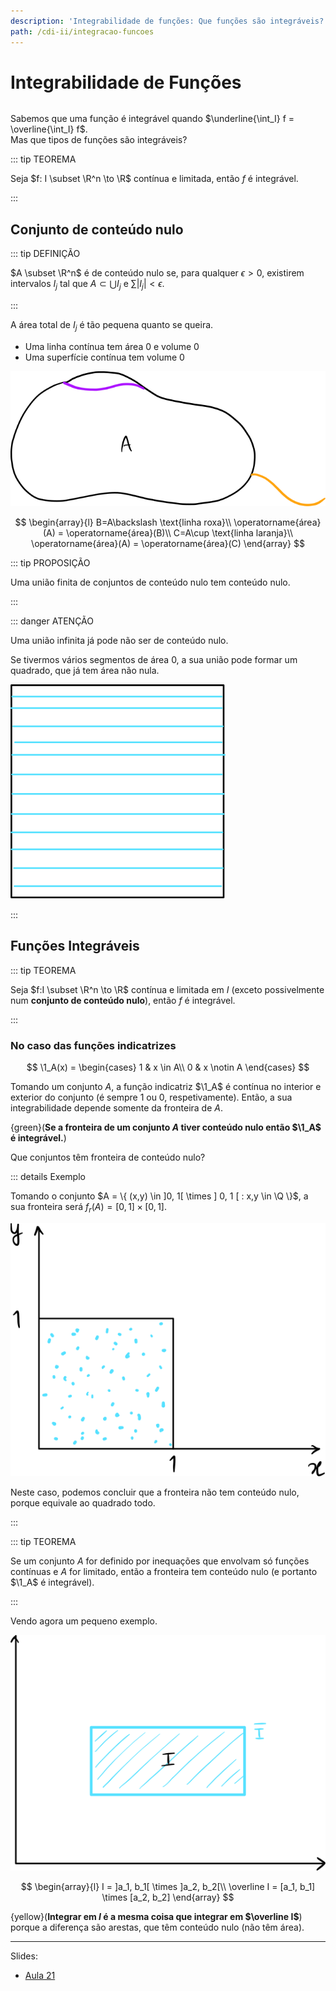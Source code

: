 ```yaml
---
description: 'Integrabilidade de funções: Que funções são integráveis?'
path: /cdi-ii/integracao-funcoes
---
```


# Integrabilidade de Funções

```toc

```

Sabemos que uma função é integrável quando $\underline{\int_I} f = \overline{\int_I} f$.  
Mas que tipos de funções são integráveis?

::: tip TEOREMA

Seja $f: I \subset \R^n \to \R$ contínua e limitada,
então $f$ é integrável.

:::

## Conjunto de conteúdo nulo

::: tip DEFINIÇÃO

$A \subset \R^n$ é de conteúdo nulo se, para qualquer $\epsilon > 0$, existirem intervalos $I_j$
tal que $A \subset \bigcup I_j$ e $\sum |I_j| < \epsilon$.

:::

A área total de $I_j$ é tão pequena quanto se queira.

- Uma linha contínua tem área 0 e volume 0
- Uma superfície contínua tem volume 0

![Conteúdo Nulo](./assets/0009-conteudo-nulo.svg#dark=1)

$$
\begin{array}{l}
B=A\backslash \text{linha roxa}\\
\operatorname{área}(A) = \operatorname{área}(B)\\
C=A\cup \text{linha laranja}\\
\operatorname{área}(A) = \operatorname{área}(C)
\end{array}
$$

::: tip PROPOSIÇÃO

Uma união finita de conjuntos de conteúdo nulo tem conteúdo nulo.

:::

::: danger ATENÇÃO

Uma união infinita já pode não ser de conteúdo nulo.

Se tivermos vários segmentos de área 0, a sua união pode formar um quadrado, que já tem área não nula.

![União infinita de conjuntos de conteúdo nulo](./assets/0009-conteudo-nulo-quadrado.svg#dark=1)

:::

## Funções Integráveis

::: tip TEOREMA

Seja $f:I \subset \R^n \to \R$ contínua e limitada em $I$
(exceto possivelmente num **conjunto de conteúdo nulo**),
então $f$ é integrável.

:::

### No caso das funções indicatrizes

$$
\1_A(x) = \begin{cases}
1 & x \in A\\
0 & x \notin A
\end{cases}
$$

Tomando um conjunto $A$, a função indicatriz $\1_A$ é contínua no interior e exterior do conjunto (é sempre 1 ou 0, respetivamente).
Então, a sua integrabilidade depende somente da fronteira de $A$.

{green}(**Se a fronteira de um conjunto $A$ tiver conteúdo nulo então $\1_A$ é integrável.**)

Que conjuntos têm fronteira de conteúdo nulo?

::: details Exemplo

Tomando o conjunto $A = \{ (x,y) \in ]0, 1[ \times ] 0, 1 [ : x,y \in \Q \}$,
a sua fronteira será
$f_r(A) = [0,1] \times [0,1]$.

![Conjunto com fronteira igual à sua área](./assets/0009-fronteira-q.svg#dark=1)

Neste caso, podemos concluir que a fronteira não tem conteúdo nulo, porque equivale ao quadrado todo.

:::

::: tip TEOREMA

Se um conjunto $A$ for definido por inequações que envolvam só funções contínuas e $A$ for limitado, então
a fronteira tem conteúdo nulo (e portanto $\1_A$ é integrável).

:::

Vendo agora um pequeno exemplo.

![A fronteira de conteúdo nulo não importa para o integral](./assets/0009-conteudo-nulo-fronteira.svg#dark=1)

$$
\begin{array}{l}
I = ]a_1, b_1[ \times ]a_2, b_2[\\
\overline I = [a_1, b_1] \times [a_2, b_2]
\end{array}
$$

{yellow}(**Integrar em $I$ é a mesma coisa que integrar em $\overline I$**) porque a diferença são arestas,
que têm conteúdo nulo (não têm área).

---

Slides:

- [Aula 21](https://drive.google.com/file/d/1UZdMCK4g5bBHPECAcop5oTcbxfPz8B84/view?usp=sharing)
